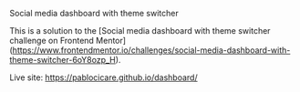 Social media dashboard with theme switcher

This is a solution to the [Social media dashboard with theme switcher challenge on Frontend Mentor]
(https://www.frontendmentor.io/challenges/social-media-dashboard-with-theme-switcher-6oY8ozp_H).

Live site: https://pablocicare.github.io/dashboard/
